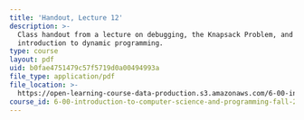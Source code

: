 ```yaml
---
title: 'Handout, Lecture 12'
description: >-
  Class handout from a lecture on debugging, the Knapsack Problem, and an
  introduction to dynamic programming.
type: course
layout: pdf
uid: b0fae4751479c57f5719d0a00494993a
file_type: application/pdf
file_location: >-
  https://open-learning-course-data-production.s3.amazonaws.com/6-00-introduction-to-computer-science-and-programming-fall-2008/b0fae4751479c57f5719d0a00494993a_lec12.pdf
course_id: 6-00-introduction-to-computer-science-and-programming-fall-2008
---
```

